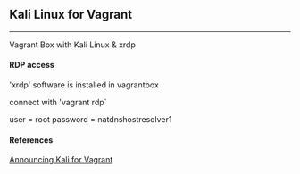 ## Kali Linux for Vagrant
---
Vagrant Box with Kali Linux & xrdp

#### RDP access
'xrdp' software is installed in vagrantbox

connect with 'vagrant rdp`

user = root
password = natdnshostresolver1

#### References
[Announcing Kali for Vagrant](https://www.kali.org/news/announcing-kali-for-vagrant/)

